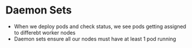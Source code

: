 # Daemon Sets

- When we deploy pods and check status, we see pods getting assigned to differebt worker nodes
- Daemon sets ensure all our nodes must have at least 1 pod running
